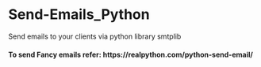 # Send-Emails_Python
Send emails to your clients via python library smtplib
<h4>To send Fancy emails refer: https://realpython.com/python-send-email/</h4>